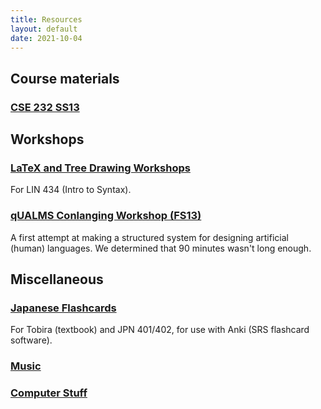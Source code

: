 ```yaml
---
title: Resources
layout: default
date: 2021-10-04
---
```


## Course materials

### [CSE 232 SS13](/teaching/cse232)

## Workshops

### [LaTeX and Tree Drawing Workshops](latex)
For LIN 434 (Intro to Syntax).

### [qUALMS Conlanging Workshop (FS13)](conlanging)
A first attempt at making a structured system for designing artificial (human) languages. We determined that 90 minutes wasn't long enough.

## Miscellaneous

### [Japanese Flashcards](jpn)
For Tobira (textbook) and JPN 401/402, for use with Anki (SRS flashcard software).

### [Music](music)

### [Computer Stuff](computer_stuff) 
